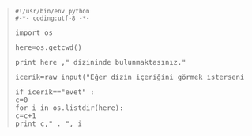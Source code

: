 <html><body><blockquote><code>#!/usr/bin/env python
#-*- coding:utf-8 -*-</code>
<pre>import os</pre>
<pre>here=os.getcwd()</pre>
<pre>print here ," dizininde bulunmaktasınız."</pre>
<pre>icerik=raw_input("Eğer dizin içeriğini görmek isterseniz enter'a basınız. ")</pre>
<pre>if icerik=="evet" :
c=0
for i in os.listdir(here):
c=c+1
print c," . ", i</pre>
</blockquote></body></html>